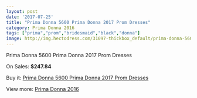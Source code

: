 ```yaml
---
layout: post
date: '2017-07-25'
title: "Prima Donna 5600 Prima Donna 2017 Prom Dresses"
category: Prima Donna 2016
tags: ["prima","prom","bridesmaid","black","donna"]
image: http://img.hectodress.com/31097-thickbox_default/prima-donna-5600-prima-donna-2012-prom-dresses.jpg
---
```

Prima Donna 5600 Prima Donna 2017 Prom Dresses

On Sales: **$247.84**
<a href="https://www.hectodress.com/prima-donna-2013/14279-prima-donna-5600-prima-donna-2012-prom-dresses.html"><amp-img layout="responsive" width="600" height="600" src="//img.hectodress.com/31097-thickbox_default/prima-donna-5600-prima-donna-2012-prom-dresses.jpg" alt="Prima Donna 5600 Prima Donna 2017 Prom Dresses 0" /></a>
<a href="https://www.hectodress.com/prima-donna-2013/14279-prima-donna-5600-prima-donna-2012-prom-dresses.html"><amp-img layout="responsive" width="600" height="600" src="//img.hectodress.com/31098-thickbox_default/prima-donna-5600-prima-donna-2012-prom-dresses.jpg" alt="Prima Donna 5600 Prima Donna 2017 Prom Dresses 1" /></a>

Buy it: [Prima Donna 5600 Prima Donna 2017 Prom Dresses](https://www.hectodress.com/prima-donna-2013/14279-prima-donna-5600-prima-donna-2012-prom-dresses.html "Prima Donna 5600 Prima Donna 2017 Prom Dresses")

View more: [Prima Donna 2016](https://www.hectodress.com/251-prima-donna-2013 "Prima Donna 2016")